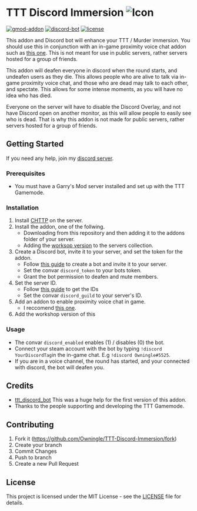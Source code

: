 # TTT Discord Immersion ![Icon](https://raw.githubusercontent.com/Owningle/TTT-Discord-Immersion/master/images/icon/Icon_64x.png)

[![gmod-addon](https://img.shields.io/badge/gmod-addon-_.svg?colorB=1194EF)](https://wiki.garrysmod.com) [![discord-bot](https://img.shields.io/badge/discord-bot-_.svg?colorB=8C9EFF)](https://discord.js.org) [![license](https://img.shields.io/github/license/Owningle/TTT-Discord-Immersion.svg)](LICENSE)

This addon and Discord bot will enhance your TTT / Murder immersion. You should use this in conjunction with an in-game proximity voice chat addon such as [this one](https://steamcommunity.com/sharedfiles/filedetails/?id=2051674221). This is not meant for use in public servers, rather servers hosted for a group of friends.

This addon will deafen everyone in discord when the round starts, and undeafen users as they die. This allows people who are alive to talk via in-game proximity voice chat, and those who are dead may talk to each other, and spectate. This allows for some intense moments, as you will have no idea who has died.

Everyone on the server will have to disable the Discord Overlay, and not have Discord open on another monitor, as this will allow people to easily see who is dead. That is why this addon is not made for public servers, rather servers hosted for a group of friends.

## Getting Started
If you need any help, join my [discord server](https://discord.gg/pcuQrzq).

### Prerequisites
 - You must have a Garry's Mod server installed and set up with the TTT Gamemode.

### Installation
1. Install [CHTTP](https://github.com/timschumi/gmod-chttp) on the server.
1. Install the addon, one of the follwing.
	- Downloading from this repository and then adding it to the addons folder of your server.
	- Adding the [worksop version](https://steamcommunity.com/sharedfiles/filedetails/?id=2206858780) to the servers collection.
2. Create a Discord bot, invite it to your server, and set the token for the addon.
	- Follow [this guide](https://github.com/Owningle/TTT-Discord-Immersion/wiki/Creating-a-Discord-Bot) to create a bot and invite it to your server.
	- Set the convar `discord_token` to your bots token.
	- Grant the bot permission to deafen and mute members.
3. Set the server ID.
	- Follow [this guide](https://support.discordapp.com/hc/en-us/articles/206346498-Where-can-I-find-my-User-Server-Message-ID-) to get the IDs
	- Set the convar `discord_guild` to your server's ID.
5.  Add an addon to enable proximity voice chat in game.
    - I reccomend [this one](https://steamcommunity.com/sharedfiles/filedetails/?id=2051674221).
6. Add the workshop version of this 

### Usage
 - The convar `discord_enabled` enables (1) / disables (0) the bot.
 - Connect your steam account with the bot by typing `!discord YourDiscordTag`in the in-game chat. E.g `!discord Owningle#5525`.
 - If you are in a voice channel, the round has started, and your connected with discord, the bot will deafen you.

## Credits
- [ttt_discord_bot](https://github.com/marceltransier/ttt_discord_bot) This was a huge help for the first version of this addon.
- Thanks to the people supporting and developing the TTT Gamemode.

## Contributing
1. Fork it (https://github.com/Owningle/TTT-Discord-Immersion/fork)
2. Create your branch
3. Commit Changes
4. Push to branch
5. Create a new Pull Request

## License
This project is licensed under the MIT License - see the  [LICENSE](https://github.com/Owningle/TTT-Discord-Immersion/blob/master/LICENSE)  file for details.
